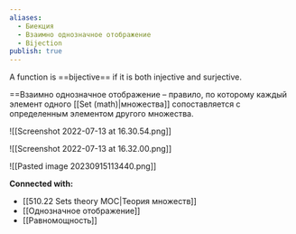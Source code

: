 ```yaml
---
aliases:
  - Биекция
  - Взаимно однозначное отображение
  - Bijection
publish: true
---
```

A function is ==bijective== if it is both injective and surjective.

==Взаимно однозначное отображение – правило, по которому каждый элемент одного [[Set (math)|множества]] сопоставляется с определенным элементом другого множества.

![[Screenshot 2022-07-13 at 16.30.54.png]]


![[Screenshot 2022-07-13 at 16.32.00.png]]

![[Pasted image 20230915113440.png]]




**Connected with:**
- [[510.22 Sets theory MOC|Теория множеств]]
- [[Однозначное отображение]]
- [[Равномощность]]

